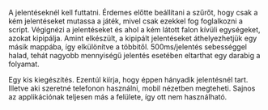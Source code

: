 A jelentéseknél kell futtatni. Érdemes előtte beállítani a szűrőt, hogy csak a kém jelentéseket mutassa a játék, mivel csak ezekkel fog foglalkozni a script.
Végignézi a jelentéseket és ahol a kém látott falon kívüli egységeket, azokat kipipálja. Amint elkészült, a kipipált jelentéseket áthelyezhetjük egy másik mappába, így elkülönítve a többitől. 500ms/jelentés sebességgel halad, tehát nagyobb mennyiségű jelentés esetében eltarthat egy darabig a folyamat.

Egy kis kiegészítés. Ezentúl kiírja, hogy éppen hányadik jelentésnél tart. Illetve aki szeretné telefonon használni, mobil nézetben megteheti. Sajnos az applikációnak teljesen más a felülete, így ott nem használható.
